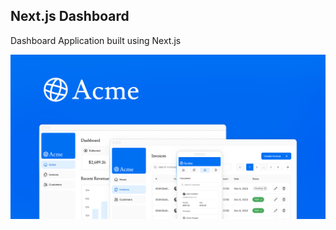 ## Next.js Dashboard

Dashboard Application built using Next.js

![Alt Text](/public/opengraph-image.png)
